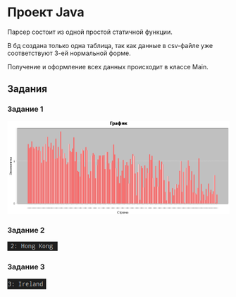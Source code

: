 # Проект Java

Парсер состоит из одной простой статичной функции.

В бд создана только одна таблица, так как данные в csv-файле уже соответствуют 3-ей нормальной форме.

Получение и оформление всех данных происходит в классе Main.

## Задания

### Задание 1

![Задание 1](screen1.png)

### Задание 2

![Задание 2](screen2.png)

### Задание 3

![Задание 3](screen3.png)